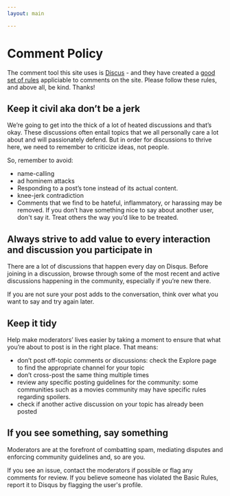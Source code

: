 ```yaml
---
layout: main

---
```

# Comment Policy

The comment tool this site uses is [Discus](http://disqus.com) - and they have created a [good set of rules](https://help.disqus.com/community-tips/building-identity-and-audience/sample-community-guidelines) appliciable to comments on the site. Please follow these rules, and above all, be kind. Thanks!

## Keep it civil aka don’t be a jerk

We’re going to get into the thick of a lot of heated discussions and that’s okay. These discussions often entail topics that we all personally care a lot about and will passionately defend. But in order for discussions to thrive here, we need to remember to criticize ideas, not people.

So, remember to avoid:

* name-calling
* ad hominem attacks
* Responding to a post’s tone instead of its actual content.
* knee-jerk contradiction
* Comments that we find to be hateful, inflammatory, or harassing may be removed. If you don’t have something nice to say about another user, don't say it. Treat others the way you’d like to be treated.

## Always strive to add value to every interaction and discussion you participate in

There are a lot of discussions that happen every day on Disqus. Before joining in a discussion, browse through some of the most recent and active discussions happening in the community, especially if you’re new there.

If you are not sure your post adds to the conversation, think over what you want to say and try again later.

## Keep it tidy

Help make moderators’ lives easier by taking a moment to ensure that what you’re about to post is in the right place. That means:

* don’t post off-topic comments or discussions: check the Explore page to find the appropriate channel for your topic
* don’t cross-post the same thing multiple times
* review any specific posting guidelines for the community: some communities such as a movies community may have specific rules regarding spoilers.
* check if another active discussion on your topic has already been posted

## If you see something, say something

Moderators are at the forefront of combatting spam, mediating disputes and enforcing community guidelines and, so are you.

If you see an issue, contact the moderators if possible or flag any comments for review. If you believe someone has violated the Basic Rules, report it to Disqus by flagging the user's profile.